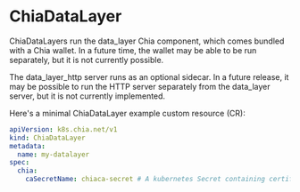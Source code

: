 # ChiaDataLayer

ChiaDataLayers run the data_layer Chia component, which comes bundled with a Chia wallet. In a future time, the wallet may be able to be run separately, but it is not currently possible.

The data_layer_http server runs as an optional sidecar. In a future release, it may be possible to run the HTTP server separately from the data_layer server, but it is not currently implemented.

Here's a minimal ChiaDataLayer example custom resource (CR):

```yaml
apiVersion: k8s.chia.net/v1
kind: ChiaDataLayer
metadata:
  name: my-datalayer
spec:
  chia:
    caSecretName: chiaca-secret # A kubernetes Secret containing certificate authority files
```
